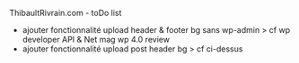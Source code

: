 ThibaultRivrain.com - toDo list


- ajouter fonctionnalité upload header & footer bg sans wp-admin > cf wp developer API & Net mag wp 4.0 review
- ajouter fonctionnalité upload post header bg > cf ci-dessus